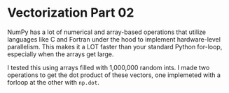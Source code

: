 # Vectorization Part 02

  NumPy has a lot of numerical and array-based operations that utilize languages like C and Fortran under the hood to implement hardware-level parallelism. This makes it a LOT faster than your standard Python for-loop, especially when the arrays get large. 

  I tested this using arrays filled with 1,000,000 random ints. I made two operations to get the dot product of these vectors, one implemeted with a forloop at the other with `np.dot`. 

  


